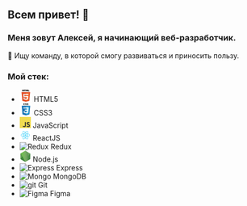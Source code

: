 ## Всем привет! 👋

### Меня зовут Алексей, я начинающий веб-разработчик.

🌱 Ищу команду, в которой смогу развиваться и приносить пользу.

### Мой стек:

* <img src="https://raw.githubusercontent.com/github/explore/80688e429a7d4ef2fca1e82350fe8e3517d3494d/topics/html/html.png" alt="HTML" height="24"> HTML5
* <img src="https://raw.githubusercontent.com/github/explore/80688e429a7d4ef2fca1e82350fe8e3517d3494d/topics/css/css.png" alt="CSS" height="24"> CSS3
* <img src="https://raw.githubusercontent.com/github/explore/80688e429a7d4ef2fca1e82350fe8e3517d3494d/topics/javascript/javascript.png" alt="Javascript" height="22"> JavaScript
* <img src="https://raw.githubusercontent.com/github/explore/80688e429a7d4ef2fca1e82350fe8e3517d3494d/topics/react/react.png" alt="React" height="22"> ReactJS
* <img src="https://user-images.githubusercontent.com/63960240/128105231-6eca3d5e-367f-4a84-b644-073adaa7e96f.png" alt="Redux" height="22"> Redux
* <img src="https://raw.githubusercontent.com/github/explore/80688e429a7d4ef2fca1e82350fe8e3517d3494d/topics/nodejs/nodejs.png" alt="NodeJS" height="22"> Node.js
* <img src="https://user-images.githubusercontent.com/63960240/128105695-eb46277e-1a12-425f-a1a3-4d736dbed2d1.png" alt="Express" height="22"> Express
* <img src="https://user-images.githubusercontent.com/63960240/128103916-76540f6d-53e0-41b8-bde2-6c54f7998520.png" alt="Mongo" height="22"> MongoDB
* <img src="https://user-images.githubusercontent.com/63960240/128104006-007c3d60-0a7c-4b9b-bcb2-5be25d571f0a.png" alt="git" height="22"> Git
* <img src="https://user-images.githubusercontent.com/63960240/128104994-e43b3ee3-8762-4bc8-9fc9-62c9f8990b25.png" alt="Figma" height="22"> Figma
